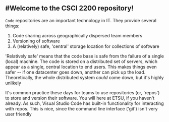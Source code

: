 #Welcome to the CSCI 2200 repository!
---
`Code` repositories are an important technology in IT. They provide several things:
1. Code sharing across geographically dispersed team members
2. Versioning of software
3. A (relatively) safe, 'central' storage location for collections of software

'Relatively safe' means that the code base is safe from the failure of a single (local) machine.
The code is stored on a distributed set of servers, which appear as a single, central location
to end users. This makes things even safer -- if one datacenter goes down, another can pick
up the load. Theoretically, the whole distributed system _could_ come down, but it's highly
unlikely

It's common practice these days for teams to use repositories (or, 'repos') to store and
version their software. You will here at ETSU, if you haven't already. As such, Visual Studio
Code has built-in functionality for interacting with repos. This is nice, since the command line
interface ('git') isn't very user friendly
